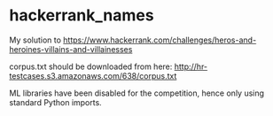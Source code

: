 hackerrank_names
================

My solution to https://www.hackerrank.com/challenges/heros-and-heroines-villains-and-villainesses

corpus.txt should be downloaded from here:
http://hr-testcases.s3.amazonaws.com/638/corpus.txt

ML libraries have been disabled for the competition, hence only using standard Python imports.
